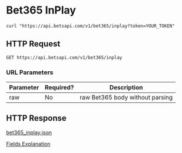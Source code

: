 # Bet365 InPlay

```shell
curl "https://api.betsapi.com/v1/bet365/inplay?token=YOUR_TOKEN"
```

## HTTP Request

`GET https://api.betsapi.com/v1/bet365/inplay`

### URL Parameters

Parameter | Required? | Description
--------- | ------- | -----------
raw | No | raw Bet365 body without parsing

## HTTP Response

[bet365_inplay.json](samples/bet365_inplay.json)

[Fields Explanation](bet365/fields.md)